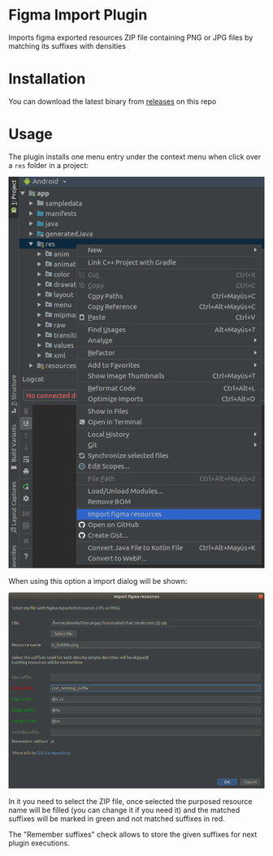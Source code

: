 # Figma Import Plugin
Imports figma exported resources ZIP file containing PNG or JPG files by matching its suffixes with densities

# Installation
You can download the latest binary from [releases](https://github.com/abeade/figma-import-plugin/releases) on this repo

# Usage
The plugin installs one menu entry under the context menu when click over a `res` folder in a project:

![Popup](images/popup.png)

When using this option a import dialog will be shown:

![Dialgo](images/dialog.png)

In it you need to select the ZIP file, once selected the purposed resource name will be filled (you can change it if you need it) and the matched suffixes will be marked in green and not matched suffixes in red.

The "Remember suffixes" check allows to store the given suffixes for next plugin executions.
